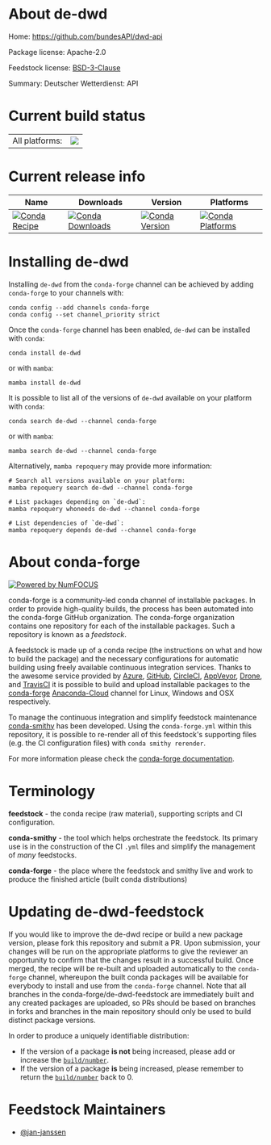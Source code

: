 About de-dwd
============

Home: https://github.com/bundesAPI/dwd-api

Package license: Apache-2.0

Feedstock license: [BSD-3-Clause](https://github.com/conda-forge/de-dwd-feedstock/blob/main/LICENSE.txt)

Summary: Deutscher Wetterdienst: API

Current build status
====================


<table><tr><td>All platforms:</td>
    <td>
      <a href="https://dev.azure.com/conda-forge/feedstock-builds/_build/latest?definitionId=17499&branchName=main">
        <img src="https://dev.azure.com/conda-forge/feedstock-builds/_apis/build/status/de-dwd-feedstock?branchName=main">
      </a>
    </td>
  </tr>
</table>

Current release info
====================

| Name | Downloads | Version | Platforms |
| --- | --- | --- | --- |
| [![Conda Recipe](https://img.shields.io/badge/recipe-de--dwd-green.svg)](https://anaconda.org/conda-forge/de-dwd) | [![Conda Downloads](https://img.shields.io/conda/dn/conda-forge/de-dwd.svg)](https://anaconda.org/conda-forge/de-dwd) | [![Conda Version](https://img.shields.io/conda/vn/conda-forge/de-dwd.svg)](https://anaconda.org/conda-forge/de-dwd) | [![Conda Platforms](https://img.shields.io/conda/pn/conda-forge/de-dwd.svg)](https://anaconda.org/conda-forge/de-dwd) |

Installing de-dwd
=================

Installing `de-dwd` from the `conda-forge` channel can be achieved by adding `conda-forge` to your channels with:

```
conda config --add channels conda-forge
conda config --set channel_priority strict
```

Once the `conda-forge` channel has been enabled, `de-dwd` can be installed with `conda`:

```
conda install de-dwd
```

or with `mamba`:

```
mamba install de-dwd
```

It is possible to list all of the versions of `de-dwd` available on your platform with `conda`:

```
conda search de-dwd --channel conda-forge
```

or with `mamba`:

```
mamba search de-dwd --channel conda-forge
```

Alternatively, `mamba repoquery` may provide more information:

```
# Search all versions available on your platform:
mamba repoquery search de-dwd --channel conda-forge

# List packages depending on `de-dwd`:
mamba repoquery whoneeds de-dwd --channel conda-forge

# List dependencies of `de-dwd`:
mamba repoquery depends de-dwd --channel conda-forge
```


About conda-forge
=================

[![Powered by
NumFOCUS](https://img.shields.io/badge/powered%20by-NumFOCUS-orange.svg?style=flat&colorA=E1523D&colorB=007D8A)](https://numfocus.org)

conda-forge is a community-led conda channel of installable packages.
In order to provide high-quality builds, the process has been automated into the
conda-forge GitHub organization. The conda-forge organization contains one repository
for each of the installable packages. Such a repository is known as a *feedstock*.

A feedstock is made up of a conda recipe (the instructions on what and how to build
the package) and the necessary configurations for automatic building using freely
available continuous integration services. Thanks to the awesome service provided by
[Azure](https://azure.microsoft.com/en-us/services/devops/), [GitHub](https://github.com/),
[CircleCI](https://circleci.com/), [AppVeyor](https://www.appveyor.com/),
[Drone](https://cloud.drone.io/welcome), and [TravisCI](https://travis-ci.com/)
it is possible to build and upload installable packages to the
[conda-forge](https://anaconda.org/conda-forge) [Anaconda-Cloud](https://anaconda.org/)
channel for Linux, Windows and OSX respectively.

To manage the continuous integration and simplify feedstock maintenance
[conda-smithy](https://github.com/conda-forge/conda-smithy) has been developed.
Using the ``conda-forge.yml`` within this repository, it is possible to re-render all of
this feedstock's supporting files (e.g. the CI configuration files) with ``conda smithy rerender``.

For more information please check the [conda-forge documentation](https://conda-forge.org/docs/).

Terminology
===========

**feedstock** - the conda recipe (raw material), supporting scripts and CI configuration.

**conda-smithy** - the tool which helps orchestrate the feedstock.
                   Its primary use is in the construction of the CI ``.yml`` files
                   and simplify the management of *many* feedstocks.

**conda-forge** - the place where the feedstock and smithy live and work to
                  produce the finished article (built conda distributions)


Updating de-dwd-feedstock
=========================

If you would like to improve the de-dwd recipe or build a new
package version, please fork this repository and submit a PR. Upon submission,
your changes will be run on the appropriate platforms to give the reviewer an
opportunity to confirm that the changes result in a successful build. Once
merged, the recipe will be re-built and uploaded automatically to the
`conda-forge` channel, whereupon the built conda packages will be available for
everybody to install and use from the `conda-forge` channel.
Note that all branches in the conda-forge/de-dwd-feedstock are
immediately built and any created packages are uploaded, so PRs should be based
on branches in forks and branches in the main repository should only be used to
build distinct package versions.

In order to produce a uniquely identifiable distribution:
 * If the version of a package **is not** being increased, please add or increase
   the [``build/number``](https://docs.conda.io/projects/conda-build/en/latest/resources/define-metadata.html#build-number-and-string).
 * If the version of a package **is** being increased, please remember to return
   the [``build/number``](https://docs.conda.io/projects/conda-build/en/latest/resources/define-metadata.html#build-number-and-string)
   back to 0.

Feedstock Maintainers
=====================

* [@jan-janssen](https://github.com/jan-janssen/)

